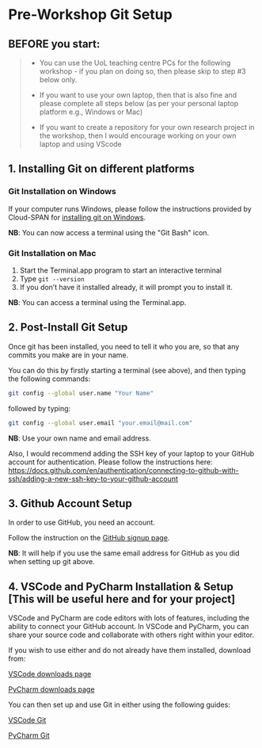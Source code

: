 # Pre-Workshop Git Setup

## BEFORE you start:
> - You can use the UoL teaching centre PCs for the following workshop - if you plan on doing so, then please skip to step #3 below only.
> 
> - If you want to use your own laptop, then that is also fine and please complete all steps below (as per your personal laptop platform e.g., Windows or Mac)
>
> - If you want to create a repository for your own research project in the workshop, then I would encourage working on your own laptop and using VScode

## 1. Installing Git on different platforms

### Git Installation on Windows

If your computer runs Windows, please follow the instructions provided by Cloud-SPAN for [installing git on Windows](https://cloud-span.github.io/00genomics/setup).

**NB**: You can now access a terminal using the "Git Bash" icon.

### Git Installation on Mac

1. Start the Terminal.app program to start an interactive terminal
2. Type `git --version`
3. If you don’t have it installed already, it will prompt you to install it.

**NB**: You can access a terminal using the Terminal.app.

## 2. Post-Install Git Setup

Once git has been installed, you need to tell it who you are, so that any commits you make are in your name.  

You can do this by firstly starting a terminal (see above), and then typing the following commands:

~~~bash
git config --global user.name "Your Name"
~~~
followed by typing:
~~~bash
git config --global user.email "your.email@mail.com"
~~~

**NB**: Use your own name and email address.

Also, I would recommend adding the SSH key of your laptop to your GitHub account for authentication. Please follow the instructions here: https://docs.github.com/en/authentication/connecting-to-github-with-ssh/adding-a-new-ssh-key-to-your-github-account

## 3. Github Account Setup

In order to use GitHub, you need an account.  

Follow the instruction on the [GitHub signup page](https://github.com/signup).

**NB**: It will help if you use the same email address for GitHub as you did when setting up git above.

## 4. VSCode and PyCharm Installation & Setup [This will be useful here and for your project]

VSCode and PyCharm are code editors with lots of features, including the ability to connect your GitHub account. In VSCode and PyCharm, you can share your source code and collaborate with others right within your editor.

If you wish to use either and do not already have them installed, download from: 

[VSCode downloads page](https://code.visualstudio.com/download)

[PyCharm downloads page](https://www.jetbrains.com/pycharm/download)

You can then set up and use Git in either using the following guides:

[VSCode Git](https://code.visualstudio.com/docs/sourcecontrol/overview#_git-support)

[PyCharm Git](https://www.jetbrains.com/help/pycharm/using-git-integration.html)

